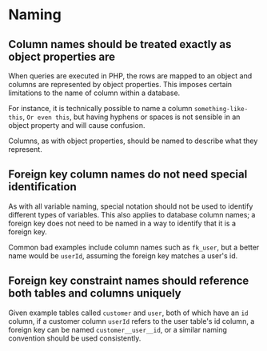 # Naming

## Column names should be treated exactly as object properties are

When queries are executed in PHP, the rows are mapped to an object and columns are represented by object properties. This imposes certain limitations to the name of column within a database.

For instance, it is technically possible to name a column `something-like-this`, `Or even this`, but having hyphens or spaces is not sensible in an object property and will cause confusion.

Columns, as with object properties, should be named to describe what they represent.

## Foreign key column names do not need special identification

As with all variable naming, special notation should not be used to identify different types of variables. This also applies to database column names; a foreign key does not need to be named in a way to identify that it is a foreign key.

Common bad examples include column names such as `fk_user`, but a better name would be `userId`, assuming the foreign key matches a user's id.

## Foreign key constraint names should reference both tables and columns uniquely

Given example tables called `customer` and `user`, both of which have an `id` column, if a customer column `userId` refers to the user table's id column, a foreign key can be named `customer__user__id`, or a similar naming convention should be used consistently.
